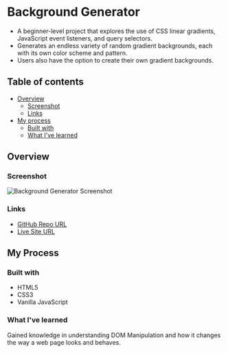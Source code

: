 # Background Generator

- A beginner-level project that explores the use of CSS linear gradients, JavaScript event listeners, and query selectors. 
- Generates an endless variety of random gradient backgrounds, each with its own color scheme and pattern.
- Users also have the option to create their own gradient backgrounds. 

## Table of contents
- [Overview](#overview)
  - [Screenshot](#screenshot)
  - [Links](#links)
- [My process](#my-process)
  - [Built with](#built-with)
  - [What I've learned](#what-i-learned)
## Overview
### Screenshot

![Background Generator Screenshot]()
### Links

- [GitHub Repo URL](https://github.com/adrvnc/background-generator)
- [Live Site URL](https://adrvnc.github.io/background-generator/)
## My Process
### Built with 

- HTML5 
- CSS3 
- Vanilla JavaScript 
### What I've learned 

Gained knowledge in understanding DOM Manipulation and how it changes the way a web page looks and behaves. 
